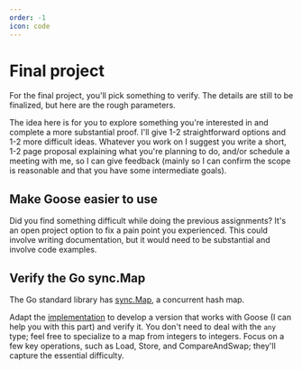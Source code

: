 ```yaml
---
order: -1
icon: code
---
```


# Final project

For the final project, you'll pick something to verify. The details are still to be finalized, but here are the rough parameters.

The idea here is for you to explore something you're interested in and complete a more substantial proof. I'll give 1-2 straightforward options and 1-2 more difficult ideas. Whatever you work on I suggest you write a short, 1-2 page proposal explaining what you're planning to do, and/or schedule a meeting with me, so I can give feedback (mainly so I can confirm the scope is reasonable and that you have some intermediate goals).

## Make Goose easier to use

Did you find something difficult while doing the previous assignments? It's an open project option to fix a pain point you experienced. This could involve writing documentation, but it would need to be substantial and involve code examples.

## Verify the Go sync.Map

The Go standard library has [sync.Map](https://pkg.go.dev/sync#Map), a concurrent hash map.

Adapt the [implementation](https://cs.opensource.google/go/go/+/refs/tags/go1.23.0:src/sync/map.go;l=38) to develop a version that works with Goose (I can help you with this part) and verify it. You don't need to deal with the `any` type; feel free to specialize to a map from integers to integers. Focus on a few key operations, such as Load, Store, and CompareAndSwap; they'll capture the essential difficulty.

